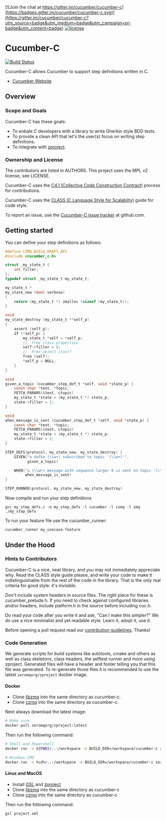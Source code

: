 [![Join the chat at https://gitter.im/cucumber/cucumber-c](https://badges.gitter.im/cucumber/cucumber-c.svg)](https://gitter.im/cucumber/cucumber-c?utm_source=badge&utm_medium=badge&utm_campaign=pr-badge&utm_content=badge)
[![license](https://img.shields.io/badge/license-MPLV2.0-blue.svg)](https://github.com/zeromq/dafka/blob/master/LICENSE)

# Cucumber-C

[![Build Status](https://travis-ci.org/zeromq/dafka.png?branch=master)](https://travis-ci.org/zeromq/dafka)

Cucumber-C allows Cucumber to support step definitions written in C.

* [Cucumber Website](https://cucumber.io)

## Overview

### Scope and Goals

Cucumber-C has these goals:

* To enbale C developers with a library to write Gherkin style BDD tests.
* To provide a clean API that let's the user(s) focus on writing step definitions.
* To integrate with [zproject](https://github.com/zeromq/zproject).

### Ownership and License

The contributors are listed in AUTHORS. This project uses the MPL v2 license, see LICENSE.

Cucumber-C uses the [C4.1 (Collective Code Construction Contract)](https://rfc.zeromq.org/spec:22) process for contributions.

Cucumber-C uses the [CLASS (C Language Style for Scalabilty)](https://rfc.zeromq.org/spec:21) guide for code style.

To report an issue, use the [Cucumber-C issue tracker](https://github.com/sappo/cucumber-c/issues) at github.com.

## Getting started

You can define your step definitions as follows:

```C
#define CZMQ_BUILD_DRAFT_API
#include <cucumber_c.h>

struct _my_state_t {
    int filler;
};
typedef struct _my_state_t my_state_t;

my_state_t *
my_state_new (bool verbose)
{
    return (my_state_t *) zmalloc (sizeof (my_state_t));
}

void
my_state_destroy (my_state_t **self_p)
{
    assert (self_p);
    if (*self_p) {
        my_state_t *self = *self_p;
        //  Free class properties
        self->filler = 0;
        //  Free object itself
        free (self);
        *self_p = NULL;
    }
}

void
given_a_topic (cucumber_step_def_t *self, void *state_p) {
    const char *text, *topic;
    FETCH_PARAMS(&text, &topic)
    my_state_t *state = (my_state_t *) state_p;
    state->filler = 1;
}

void
when_message_is_sent (cucumber_step_def_t *self, void *state_p) {
    const char *text, *topic;
    FETCH_PARAMS(&text, &topic)
    my_state_t *state = (my_state_t *) state_p;
    state->filler = 2;
}

STEP_DEFS(protocol, my_state_new, my_state_destroy) {
    GIVEN("a dafka (\\w+) subscribed to topic '(\\w+)'",
          given_a_topic)

    WHEN("a (\\w+) message with sequence larger 0 is sent on topic '(\\w+)'",
         when_message_is_sent)
}

STEP_RUNNER(protocol, my_state_new, my_state_destroy)
```

Now compile and run your step definitions

    gcc my_step_defs.c -o my_step_defs -l cucumber -l czmq -l zmq
    ./my_step_defs

To run your feature file use the cucumber_runner:

    cucumber_runner my_usecase.feature

## Under the Hood

### Hints to Contributors

Cucumber-C is a nice, neat library, and you may not immediately appreciate why. Read the CLASS style guide please, and write your code to make it indistinguishable from the rest of the code in the library. That is the only real criteria for good style: it's invisible.

Don't include system headers in source files. The right place for these is cucumber_prelude.h. If you need to check against configured libraries and/or headers, include platform.h in the source before including cuc.h.

Do read your code after you write it and ask, "Can I make this simpler?" We do use a nice minimalist and yet readable style. Learn it, adopt it, use it.

Before opening a pull request read our [contribution guidelines](https://github.com/sappo/cucumber-c/blob/master/CONTRIBUTING.md). Thanks!

### Code Generation

We generate scripts for build systems like autotools, cmake and others as well as class skeletons, class headers, the selftest runner and more using zproject. Generated files will have a header and footer telling you that this file was generated. To re-generate those files it is recommended to use the latest `zeromqorg/zproject` docker image.

#### Docker

* Clone [libzmq](https://github.com/zeromq/libzmq) into the same directory as cucumber-c.
* Clone [czmq](https://github.com/zeromq/czqm) into the same directory as cucumber-c.

Next always download the latest image:

```sh
# Make sure
docker pull zeromqorg/zproject:latest
```

Then run the following command:

```sh
# Shell and Powershell
docker run -v ${PWD}/..:/workspace -e BUILD_DIR=/workspace/cucumber-c zeromqorg/zproject

# Windows CMD
docker run -v %cd%/..:/workspace -e BUILD_DIR=/workspace/cucumber-c zeromqorg/zproject
```

#### Linux and MacOS

* Install [GSL](https://github.com/zeromq/gsl) and [zproject](https://github.com/zeromq/zproject)
* Clone [libzmq](https://github.com/zeromq/libzmq) into the same directory as cucumber-c
* Clone [czmq](https://github.com/zeromq/czmq) into the same directory as cucumber-c

Then run the following command:

	gsl project.xml

